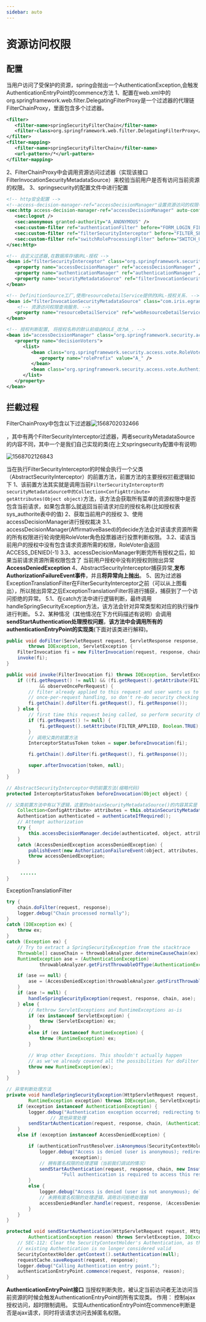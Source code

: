 ```yaml
---
sidebar: auto
---
```

# 资源访问权限

## 配置

当用户访问了受保护的资源，spring会抛出一个AuthenticationException,会触发AuthenticationEntryPoint的commence方法
1、配置在web.xml中的org.springframework.web.filter.DelegatingFilterProxy是一个过滤器的代理链FilterChainProxy，里面包含多个过滤器。

~~~ xml
<filter>
   <filter-name>springSecurityFilterChain</filter-name>
   <filter-class>org.springframework.web.filter.DelegatingFilterProxy</filter-class>
</filter>
<filter-mapping>
   <filter-name>springSecurityFilterChain</filter-name>
   <url-pattern>/*</url-pattern>
</filter-mapping>
~~~

2、FilterChainProxy中会调用资源访问过滤器（实现该接口FilterInvocationSecurityMetadataSource）来校验当前用户是否有访问当前资源的权限。 
3、springsecurity的配置文件中进行配置

``` xml
<!-- http安全配置 -->
<!--access-decision-manager-ref="accessDecisionManager"设置资源访问的权限判断管理器-->
<sec:http access-decision-manager-ref="accessDecisionManager" auto-config="true" entry-point-ref="authenticationEntryPoint">
   <sec:logout />
   <sec:anonymous granted-authority="A_ANONYMOUS" />
   <sec:custom-filter ref="authenticationFilter" before="FORM_LOGIN_FILTER" />
   <sec:custom-filter ref="filterSecurityInterceptor" before="FILTER_SECURITY_INTERCEPTOR" />
   <sec:custom-filter ref="switchRoleProcessingFilter" before="SWITCH_USER_FILTER" />
</sec:http>

<!-- 自定义过滤器,在数据库存储URL-授权 -->
<bean id="filterSecurityInterceptor" class="org.springframework.security.web.access.intercept.FilterSecurityInterceptor">
   <property name="accessDecisionManager" ref="accessDecisionManager" />
   <property name="authenticationManager" ref="authenticationManager" />
   <property name="securityMetadataSource" ref="filterInvocationSecurityMetadataSource" />
</bean>

<!-- DefinitionSource工厂,使用resourceDetailService提供的URL-授权关系. -->
<bean id="filterInvocationSecurityMetadataSource" class="com.iris.egrant.security.springsecurity.IrisFilterInvocationSecurityMetadataSource">
    <!-- 资源访问权限查询服务. -->
   <property name="resourceDetailService" ref="webResourceDetailService"></property>
</bean>

<!-- 授权判断配置, 将授权名称的默认前缀由ROLE_改为A_. -->
<bean id="accessDecisionManager" class="org.springframework.security.access.vote.AffirmativeBased">
   <property name="decisionVoters">
      <list>
         <bean class="org.springframework.security.access.vote.RoleVoter">
            <property name="rolePrefix" value="A_" />
         </bean>
         <bean class="org.springframework.security.access.vote.AuthenticatedVoter" />
      </list>
   </property>
</bean>
```



## 拦截过程

FilterChainProxy中包含以下过滤器![1568702032466](https://gitee.com/zengsl/picBed/raw/master/img/1568702032466.png)

，其中有两个FilterSecurityInterceptor过滤器，两者securityMetadataSource的内容不同，其中一个是我们自己实现的类(在上文springsecurity配置中有说明)

![1568702126843](https://gitee.com/zengsl/picBed/raw/master/img/1568702126843.png)

当在执行FilterSecurityInterceptor的时候会执行一个父类（AbstractSecurityInterceptor）的前置方法，前置方法的主要授权拦截逻辑如下
1、该前置方法其实就是调用当前`FilterSecurityInterceptor的securityMetadataSource中的Collection<ConfigAttribute> getAttributes(Object object)`方法，该方法会获取所有菜单的资源权限中是否包含当前请求，如果包含那么就返回当前请求对应的授权名称(比如授权表sys_authorite表中的值)
2、获取当前用户的授权
3、使用accessDecisionManager进行授权裁决
        3.1、accessDecisionManager(AffirmativeBased)的decide方法会对该请求资源所需的所有权限进行轮询使用RoleVoter角色投票器进行投票判断权限。
        3.2、诺该当前用户的授权中没有包含请求资源所需的权限，RoleVoter会返回ACCESS_DENIED(-1)
        3.3、accessDecisionManager判断完所有授权之后，如果当前请求资源所需权限包含了 当前用户授权中没有的授权则抛出异常**AccessDeniedException**
4、AbstractSecurityInterceptor捕获异常,**发布AuthorizationFailureEvent事件**，并且**将异常向上抛出**。
5、因为过滤器ExceptionTranslationFilter在FilterSecurityInterceptor之前（可以从上图看出），所以抛出异常之后ExceptionTranslationFilter将进行捕获，捕获到了一个访问拒绝的异常。
    5.1、在catch方法中进行逻辑判断，最终调用handleSpringSecurityException方法，该方法会针对异常类型和对应的执行操作进行判断。
    5.2、某种情况（其他情况在下方代码描述有说明）会调用**sendStartAuthentication处理授权问题**，**该方法中会调用所有的authenticationEntryPoint的实现类**(下面对该类进行解释)。

~~~ java
public void doFilter(ServletRequest request, ServletResponse response, FilterChain chain)
        throws IOException, ServletException {
    FilterInvocation fi = new FilterInvocation(request, response, chain);
    invoke(fi);
}

public void invoke(FilterInvocation fi) throws IOException, ServletException {
    if ((fi.getRequest() != null) && (fi.getRequest().getAttribute(FILTER_APPLIED) != null)
            && observeOncePerRequest) {
        // filter already applied to this request and user wants us to observe
        // once-per-request handling, so don't re-do security checking
        fi.getChain().doFilter(fi.getRequest(), fi.getResponse());
    } else {
        // first time this request being called, so perform security checking
        if (fi.getRequest() != null) {
            fi.getRequest().setAttribute(FILTER_APPLIED, Boolean.TRUE);
        }
        // 调用父类的前置方法
        InterceptorStatusToken token = super.beforeInvocation(fi);

        fi.getChain().doFilter(fi.getRequest(), fi.getResponse());

        super.afterInvocation(token, null);
    }
}

// AbstractSecurityInterceptor中的前置方法(缩略代码)
protected InterceptorStatusToken beforeInvocation(Object object) {

// 父类前置方法中有以下逻辑，这里的obtainSecurityMetadataSource()的内容其实是 FilterSecurityInterceptor中的securityMetadataSource
    Collection<ConfigAttribute> attributes = this.obtainSecurityMetadataSource().getAttributes(object);
    Authentication authenticated = authenticateIfRequired();
    // Attempt authorization
    try {
        this.accessDecisionManager.decide(authenticated, object, attributes);
    }
    catch (AccessDeniedException accessDeniedException) {
        publishEvent(new AuthorizationFailureEvent(object, attributes, authenticated, accessDeniedException))
        throw accessDeniedException;
    }

     ......
}
~~~



ExceptionTranslationFilter

~~~ java
try {
    chain.doFilter(request, response);
    logger.debug("Chain processed normally");
}
catch (IOException ex) {
    throw ex;
}
catch (Exception ex) {
    // Try to extract a SpringSecurityException from the stacktrace
    Throwable[] causeChain = throwableAnalyzer.determineCauseChain(ex);
    RuntimeException ase = (AuthenticationException)
            throwableAnalyzer.getFirstThrowableOfType(AuthenticationException.class, causeChain);

    if (ase == null) {
        ase = (AccessDeniedException)throwableAnalyzer.getFirstThrowableOfType(AccessDeniedException.class, causeChain);
    }
    if (ase != null) {
        handleSpringSecurityException(request, response, chain, ase);
    } else {
        // Rethrow ServletExceptions and RuntimeExceptions as-is
        if (ex instanceof ServletException) {
            throw (ServletException) ex;
        }
        else if (ex instanceof RuntimeException) {
            throw (RuntimeException) ex;
        }

        // Wrap other Exceptions. This shouldn't actually happen
        // as we've already covered all the possibilities for doFilter
        throw new RuntimeException(ex);
    }
}

// 异常判断处理方法
private void handleSpringSecurityException(HttpServletRequest request, HttpServletResponse response, FilterChain chain,
        RuntimeException exception) throws IOException, ServletException {
    if (exception instanceof AuthenticationException) {
        logger.debug("Authentication exception occurred; redirecting to authentication entry point", exception);
                // 其他异常处理
        sendStartAuthentication(request, response, chain, (AuthenticationException) exception);
    }
    else if (exception instanceof AccessDeniedException) {

        if (authenticationTrustResolver.isAnonymous(SecurityContextHolder.getContext().getAuthentication())) {
            logger.debug("Access is denied (user is anonymous); redirecting to authentication entry point",
                        exception);
            // 拥有匿名权限的处理逻辑（当前我们调试的情况）
            sendStartAuthentication(request, response, chain, new InsufficientAuthenticationException(
                    "Full authentication is required to access this resource"));
        }
        else {
            logger.debug("Access is denied (user is not anonymous); delegating to AccessDeniedHandler", exception);
            // 未拥有匿名权限的处理逻辑，调用访问拒绝处理器
            accessDeniedHandler.handle(request, response, (AccessDeniedException) exception);
        }
    }
}

protected void sendStartAuthentication(HttpServletRequest request, HttpServletResponse response, FilterChain chain,
        AuthenticationException reason) throws ServletException, IOException {
    // SEC-112: Clear the SecurityContextHolder's Authentication, as the
    // existing Authentication is no longer considered valid
    SecurityContextHolder.getContext().setAuthentication(null);
    requestCache.saveRequest(request, response);
    logger.debug("Calling Authentication entry point.");
    authenticationEntryPoint.commence(request, response, reason);
}
~~~



**AuthenticationEntryPoint接口**
当授权判断失败，被认定当前访问者无法访问当前资源的时候会触发AuthenticationEntryPoint的所有实现类。
作用： 控制ajax授权访问，超时限制调用。
        实现AuthenticationEntryPoint在commence判断是否是ajax请求，同时将该请求访问去掉匿名权限。

